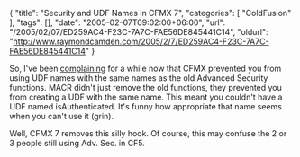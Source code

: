 {
	"title": "Security and UDF Names in CFMX 7",
	"categories": [
		"ColdFusion"
	],
	"tags": [],
	"date": "2005-02-07T09:02:00+06:00",
	"url": "/2005/02/07/ED259AC4-F23C-7A7C-FAE56DE845441C14",
	"oldurl": "http://www.raymondcamden.com/2005/2/7/ED259AC4-F23C-7A7C-FAE56DE845441C14"
}

So, I've been <a href="http://ray.camdenfamily.com/index.cfm?mode=entry&entry=395FBCB9-F3AB-A50B-869CBC0830FEABAE">complaining</a> for a while now that CFMX prevented you from using UDF names with the same names as the old Advanced Security functions. MACR didn't just remove the old functions, they prevented you from creating a UDF with the same name. This meant you couldn't have a UDF named isAuthenticated. It's funny how appropriate that name seems when you can't use it (grin).

Well, CFMX 7 removes this silly hook. Of course, this may confuse the 2 or 3 people still using Adv. Sec. in CF5.